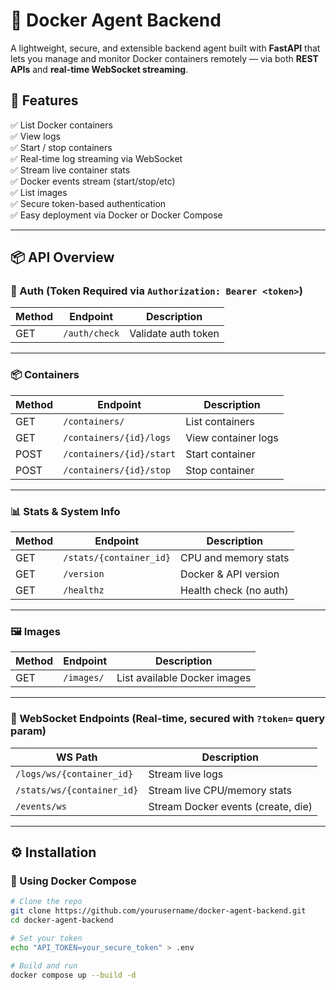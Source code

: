 # 🚀 Docker Agent Backend

A lightweight, secure, and extensible backend agent built with **FastAPI** that lets you manage and monitor Docker containers remotely — via both **REST APIs** and **real-time WebSocket streaming**.

## 🔧 Features

✅ List Docker containers  
✅ View logs  
✅ Start / stop containers  
✅ Real-time log streaming via WebSocket  
✅ Stream live container stats  
✅ Docker events stream (start/stop/etc)  
✅ List images  
✅ Secure token-based authentication  
✅ Easy deployment via Docker or Docker Compose  

---

## 📦 API Overview

### 🔐 Auth (Token Required via `Authorization: Bearer <token>`)

| Method | Endpoint                         | Description                  |
|--------|----------------------------------|------------------------------|
| GET    | `/auth/check`                    | Validate auth token          |

---

### 📦 Containers

| Method | Endpoint                          | Description              |
|--------|-----------------------------------|--------------------------|
| GET    | `/containers/`                    | List containers          |
| GET    | `/containers/{id}/logs`           | View container logs      |
| POST   | `/containers/{id}/start`          | Start container          |
| POST   | `/containers/{id}/stop`           | Stop container           |

---

### 📊 Stats & System Info

| Method | Endpoint                          | Description                 |
|--------|-----------------------------------|-----------------------------|
| GET    | `/stats/{container_id}`           | CPU and memory stats        |
| GET    | `/version`                        | Docker & API version        |
| GET    | `/healthz`                        | Health check (no auth)      |

---

### 🖼️ Images

| Method | Endpoint                          | Description                 |
|--------|-----------------------------------|-----------------------------|
| GET    | `/images/`                        | List available Docker images |

---

### 🔌 WebSocket Endpoints (Real-time, secured with `?token=` query param)

| WS Path                                | Description                        |
|----------------------------------------|------------------------------------|
| `/logs/ws/{container_id}`              | Stream live logs                   |
| `/stats/ws/{container_id}`             | Stream live CPU/memory stats       |
| `/events/ws`                           | Stream Docker events (create, die) |

---

## ⚙️ Installation

### 🐳 Using Docker Compose

```bash
# Clone the repo
git clone https://github.com/yourusername/docker-agent-backend.git
cd docker-agent-backend

# Set your token
echo "API_TOKEN=your_secure_token" > .env

# Build and run
docker compose up --build -d
